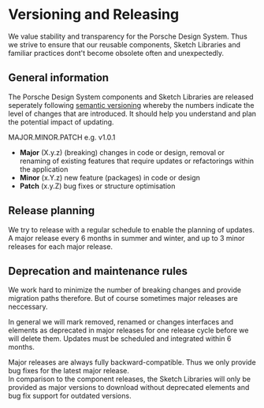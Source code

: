 # Versioning and Releasing

We value stability and transparency for the Porsche Design System. Thus we strive to ensure that our reusable components, Sketch Libraries and familiar practices dont't become obsolete often and unexpectedly.

## General information
The Porsche Design System components and Sketch Libraries are released seperately following [semantic versioning](http://semver.org/) whereby the numbers indicate the level of changes that are introduced. It should help you understand and plan the potential impact of updating.

MAJOR.MINOR.PATCH e.g. v1.0.1
* **Major** (X.y.z) (breaking) changes in code or design, removal or renaming of existing features that require updates or refactorings within the application
* **Minor** (x.Y.z) new feature (packages) in code or design
* **Patch** (x.y.Z) bug fixes or structure optimisation

## Release planning
We try to release with a regular schedule to enable the planning of updates. A major release every 6 months in summer and winter, and up to 3 minor releases for each major release.

## Deprecation and maintenance rules
We work hard to minimize the number of breaking changes and provide migration paths therefore. But of course sometimes major releases are neccessary.  

In general we will mark removed, renamed or changes interfaces and elements as deprecated in major releases for one release cycle before we will delete them. Updates must be scheduled and integrated within 6 months.  

Major releases are always fully backward-compatible. Thus we only provide bug fixes for the latest major release.  
In comparison to the component releases, the Sketch Libraries will only be provided as major versions to download without deprecated elements and bug fix support for outdated versions.